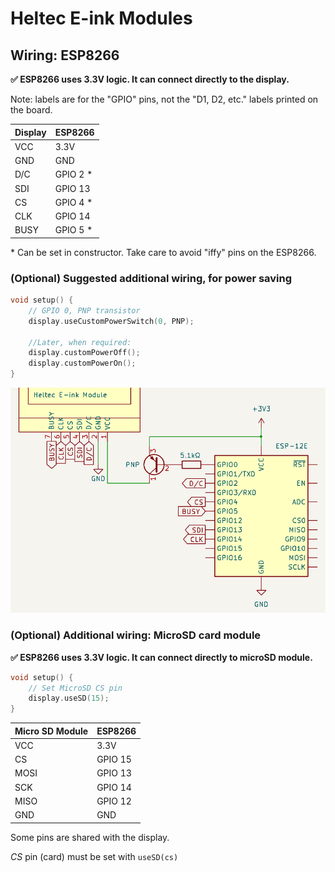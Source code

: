 # Heltec E-ink Modules
## Wiring: ESP8266

**✅ ESP8266 uses 3.3V logic. It can connect directly to the display.**

Note: labels are for the "GPIO" pins, not the "D1, D2, etc." labels printed on the board.


Display | ESP8266
--------|--------
 VCC    | 3.3V
 GND    | GND
 D/C    | GPIO 2 *
 SDI    | GPIO 13
 CS     | GPIO 4 *
 CLK    | GPIO 14
 BUSY   | GPIO 5 *

\* Can be set in constructor. Take care to avoid "iffy" pins on the ESP8266.

### (Optional) Suggested additional wiring, for power saving

```cpp
void setup() {
    // GPIO 0, PNP transistor
    display.useCustomPowerSwitch(0, PNP);

    //Later, when required:
    display.customPowerOff();
    display.customPowerOn();
}
```

![schematic of display connected to ESP8266, using PNP transistor as a switch](ESP8266_power_switching.png)

### (Optional) Additional wiring: MicroSD card module
**✅ ESP8266 uses 3.3V logic. It can connect directly to microSD module.**
```cpp
void setup() {
    // Set MicroSD CS pin
    display.useSD(15);
}
```

 Micro SD Module    | ESP8266
 -------------------|-------
 VCC                | 3.3V
 CS                 | GPIO 15
 MOSI               | GPIO 13
 SCK                | GPIO 14
 MISO               | GPIO 12
 GND                | GND

 Some pins are shared with the display.

*CS* pin (card) must be set with `useSD(cs)`